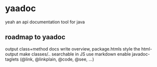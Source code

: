 yaadoc
======

yeah an api documentation tool for java

roadmap to yaadoc
------
output class+method docs
write overview, package.htmls
style the html-output
make classes/.. searchable in JS
use markdown
enable javadoc-taglets (@link, @linkplain, @code, @see, ...)
